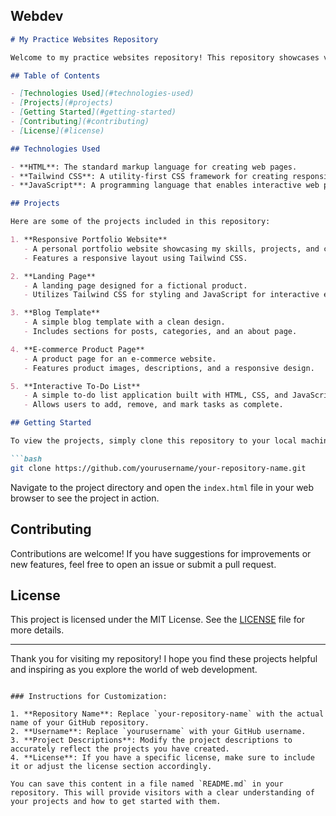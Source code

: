 ## Webdev
```markdown
# My Practice Websites Repository

Welcome to my practice websites repository! This repository showcases various web projects that I have created to enhance my skills in web development using **HTML**, **Tailwind CSS**, and **JavaScript**. Each project demonstrates different aspects of web design and functionality, allowing me to experiment with various features and techniques.

## Table of Contents

- [Technologies Used](#technologies-used)
- [Projects](#projects)
- [Getting Started](#getting-started)
- [Contributing](#contributing)
- [License](#license)

## Technologies Used

- **HTML**: The standard markup language for creating web pages.
- **Tailwind CSS**: A utility-first CSS framework for creating responsive and modern designs.
- **JavaScript**: A programming language that enables interactive web pages and enhances user experience.

## Projects

Here are some of the projects included in this repository:

1. **Responsive Portfolio Website**
   - A personal portfolio website showcasing my skills, projects, and contact information.
   - Features a responsive layout using Tailwind CSS.

2. **Landing Page**
   - A landing page designed for a fictional product.
   - Utilizes Tailwind CSS for styling and JavaScript for interactive elements.

3. **Blog Template**
   - A simple blog template with a clean design.
   - Includes sections for posts, categories, and an about page.

4. **E-commerce Product Page**
   - A product page for an e-commerce website.
   - Features product images, descriptions, and a responsive design.

5. **Interactive To-Do List**
   - A simple to-do list application built with HTML, CSS, and JavaScript.
   - Allows users to add, remove, and mark tasks as complete.

## Getting Started

To view the projects, simply clone this repository to your local machine:

```bash
git clone https://github.com/yourusername/your-repository-name.git
```

Navigate to the project directory and open the `index.html` file in your web browser to see the project in action.

## Contributing

Contributions are welcome! If you have suggestions for improvements or new features, feel free to open an issue or submit a pull request.

## License

This project is licensed under the MIT License. See the [LICENSE](LICENSE) file for more details.

---

Thank you for visiting my repository! I hope you find these projects helpful and inspiring as you explore the world of web development.
```

### Instructions for Customization:

1. **Repository Name**: Replace `your-repository-name` with the actual name of your GitHub repository.
2. **Username**: Replace `yourusername` with your GitHub username.
3. **Project Descriptions**: Modify the project descriptions to accurately reflect the projects you have created.
4. **License**: If you have a specific license, make sure to include it or adjust the license section accordingly.

You can save this content in a file named `README.md` in your repository. This will provide visitors with a clear understanding of your projects and how to get started with them.
